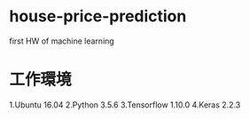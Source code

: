 # house-price-prediction
first HW of machine learning
# 工作環境
1.Ubuntu 16.04
2.Python 3.5.6
3.Tensorflow 1.10.0
4.Keras 2.2.3
